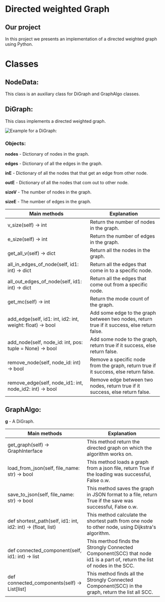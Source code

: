 # Directed weighted Graph

## Our project
In this project we presents an implementation of a directed weighted graph using Python.

# Classes

## NodeData:

This class is an auxiliary class for DiGraph and GraphAlgo classes.

## DiGraph:
This class implements a directed weighted graph.


![Example for a DiGraph:](https://ucarecdn.com/d624d487-da51-42ad-a520-cc3fb8f253bd/)

### Objects:
**nodes** - Dictionary of nodes in the graph.

**edges** - Dictionary of all the edges in the graph.

**inE** - Dictionary of all the nodes that that get an edge from other node.

**outE** - Dictionary of all the nodes that com out to other node.

**sizeV** - The number of nodes in the graph.

**sizeE** - The number of edges in the graph.

| Main methods | Explanation |
|------------  | ------------|
| v_size(self) -> int | Return the number of nodes in the graph. |
| e_size(self) -> int | Return the number of edges in the graph. |
| get_all_v(self) -> dict | Return all the nodes in the graph. |
| all_in_edges_of_node(self, id1: int) -> dict | Return all the edges that come in to a specific node. |
| all_out_edges_of_node(self, id1: int) -> dict | Return all the edges that come out from a specific node. |
| get_mc(self) -> int | Return the mode count of the graph. |
| add_edge(self, id1: int, id2: int, weight: float) -> bool | Add some edge to the graph between two nodes, return true if it success, else return false. |
| add_node(self, node_id: int, pos: tuple = None) -> bool | Add some node to the graph, return true if it success, else return false. |
| remove_node(self, node_id: int) -> bool | Remove a specific node from the graph, return true if it success, else return false. |
| remove_edge(self, node_id1: int, node_id2: int) -> bool | Remove edge between two nodes, return true if it success, else return false. |

## GraphAlgo:
**g** - A DiGraph.

| Main methods | Explanation |
|------------  | -------------|
| get_graph(self) -> GraphInterface  | This method return the directed graph on which the algorithm works on.             |
| load_from_json(self, file_name: str) -> bool| This method loads a graph from a json file, return True if the loading was successful, False o.w. |
| save_to_json(self, file_name: str) -> bool | This method saves the graph in JSON format to a file, return True if the save was successful, False o.w. |
| def shortest_path(self, id1: int, id2: int) -> (float, list) | This method calculate the shortest path from one node to other node, using Dijkstra's algorithm. |
| def connected_component(self, id1: int) -> list | This merthod finds the Strongly Connected Component(SCC) that node id1 is a part of, return the list of nodes in the SCC. |
| def connected_components(self) -> List[list] | This method finds all the Strongly Connected Component(SCC) in the graph, return the list all SCC. |

